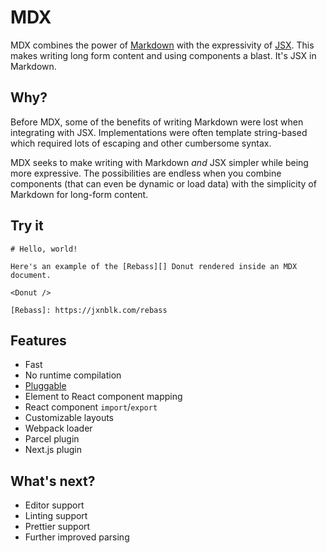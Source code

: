 # MDX

MDX combines the power of [Markdown][md] with the expressivity of [JSX][jsx].
This makes writing long form content and using components a blast.
It's JSX in Markdown.

## Why?

Before MDX, some of the benefits of writing Markdown were lost when integrating with JSX.
Implementations were often template string-based which required lots of escaping and other cumbersome syntax.

MDX seeks to make writing with Markdown _and_ JSX simpler while being more expressive.
The possibilities are endless when you combine components (that can even be dynamic or load data) with the simplicity of Markdown for long-form content.

## Try it

```.mdx
# Hello, world!

Here's an example of the [Rebass][] Donut rendered inside an MDX document.

<Donut />

[Rebass]: https://jxnblk.com/rebass
```

## Features

- Fast
- No runtime compilation
- [Pluggable][remark-plugins]
- Element to React component mapping
- React component `import`/`export`
- Customizable layouts
- Webpack loader
- Parcel plugin
- Next.js plugin

## What's next?

- Editor support
- Linting support
- Prettier support
- Further improved parsing

[md]: http://commonmark.org/
[jsx]: https://facebook.github.io/jsx/
[remark-plugins]: https://github.com/remarkjs/remark/blob/master/doc/plugins.md
